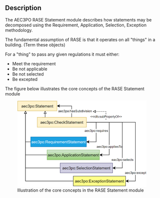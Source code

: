 ## Description

The AEC3PO RASE Statement module describes how statements may be decomposed using the Requirement, Application, Selection, Exception methodology.

The fundamental assumption of RASE is that it operates on all "things" in a building. (Term these objects)

For a "thing" to pass any given regulations it must either:

- Meet the requirement
- Be not applicable
- Be not selected
- Be excepted

The figure below illustrates the core concepts of the RASE Statement module

<figure>
  <img src="diagrams/rase_statement.png" alt="Illustration of the core concepts in the RASE Statement module" />
  <figcaption>Illustration of the core concepts in the RASE Statement module</figcaption>
</figure>
